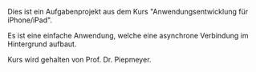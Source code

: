 Dies ist ein Aufgabenprojekt aus dem Kurs "Anwendungsentwicklung für iPhone/iPad".

Es ist eine einfache Anwendung, welche eine asynchrone Verbindung im Hintergrund aufbaut.

Kurs wird gehalten von Prof. Dr. Piepmeyer.